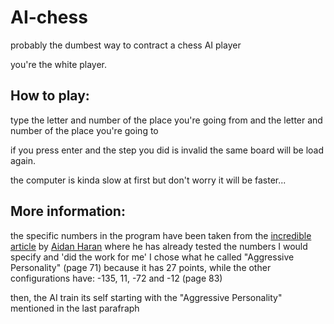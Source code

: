 # AI-chess
probably the dumbest way to contract a chess AI player

you're the white player.

## How to play:

type the letter and number of the place you're going from and the letter and number of the place you're going to

if you press enter and the step you did is invalid the same board will be load again.

the computer is kinda slow at first but don't worry it will be faster...

## More information:

the specific numbers in the program have been taken from the [incredible article](http://doras.dcu.ie/17193/1/aidan_haran_20120704093656.pdf) by [Aidan Haran](https://github.com/aidanharan) where he has already tested the numbers I would specify and 'did the work for me' I chose what he called "Aggressive Personality" (page 71) because it has 27 points, while the other configurations have: -135, 11, -72 and -12 (page 83)

then, the AI train its self starting with the "Aggressive Personality" mentioned in the last parafraph
